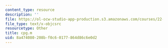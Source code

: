 ```yaml
---
content_type: resource
description: ''
file: https://ol-ocw-studio-app-production.s3.amazonaws.com/courses/22-312-engineering-of-nuclear-reactors-fall-2015/8a474080208bf0c60177864d86c6e0d2_cpg.m
file_type: text/x-objcsrc
resourcetype: Other
title: cpg.m
uid: 8a474080-208b-f0c6-0177-864d86c6e0d2
---
```

